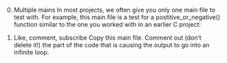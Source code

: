 0. Multiple mains
In most projects, we often give you only one main file to test with. For example, this main file is a test for a postitive_or_negative() function similar to the one you worked with in an earlier C project:


1. Like, comment, subscribe
Copy this main file. Comment out (don’t delete it!) the part of the code that is causing the output to go into an infinite loop.

